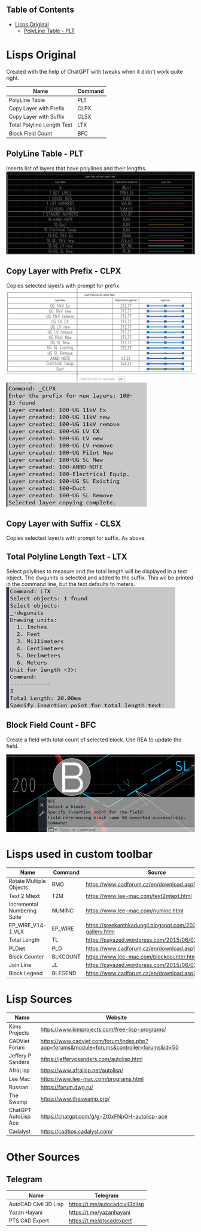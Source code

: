 ## Table of Contents

- [Lisps Original](#lisps-original)
  - [PolyLine Table - PLT](#polyline-table---plt)




# Lisps Original

Created with the help of ChatGPT with tweaks when it didn't work quite right.

| Name                       | Command |
|----------------------------|---------|
| PolyLine Table             | PLT     |
| Copy Layer with Prefix     | CLPX    |
| Copy Layer with Suffix     | CLSX    |
| Total Polyline Length Text | LTX     |
| Block Field Count          | BFC     |

## PolyLine Table - PLT

Inserts list of layers that have polylines and their lengths.
![alt text](images/image.png)
## Copy Layer with Prefix - CLPX

Copies selected layer/s with prompt for prefix.
![alt text](images/image-2.png)
![alt text](images/image-3.png)
## Copy Layer with Suffix - CLSX

Copies selected layer/s with prompt for suffix.  As above.

## Total Polyline Length Text - LTX

Select polylines to measure and the total length will be displayed in a text object.
The dwgunits is selected and added to the suffix.
This wil be printed in the command line, but the text defaults to meters.
![alt text](images/image-4.png)

## Block Field Count - BFC

Create a field with total count of selected block.
Use REA to update the field.

![alt text](images/image-5.png)

# Lisps used in custom toolbar

| Name                        | Command  | Source                                                            |
|-----------------------------|----------|-------------------------------------------------------------------|
| Rotate Multiple Objects     | RMO      | https://www.cadforum.cz/en/download.asp?fileID=3577               |
| Text 2 Mtext                | T2M      | https://www.lee-mac.com/text2mtext.html                           |
| Incremental Numbering Suite | NUMINC   | https://www.lee-mac.com/numinc.html                               |
| EP_WIRE_V14-1.VLX           | EP_WIRE  | https://sreekanthkadungil.blogspot.com/2024/03/photo-gallery.html |
| Total Length                | TL       | https://payazed.wordpress.com/2015/06/02/tl/                      |
| PLDiet                      | PLD      | https://www.cadforum.cz/en/download.asp?fileID=3078               |
| Block Counter               | BLKCOUNT | https://www.lee-mac.com/blockcounter.html                         |
| Join Line                   | JL       | https://payazed.wordpress.com/2015/06/02/jl/                      |
| Block Legend                | BLEGEND  | https://www.cadforum.cz/en/download.asp?fileID=928                |

# Lisp Sources

| Name                 | Website                                                                                  |
|----------------------|------------------------------------------------------------------------------------------|
| Kims Projects        | https://www.kimprojects.com/free-lisp-programs/                                          |
| CADViet Forum        | https://www.cadviet.com/forum/index.php?app=forums&module=forums&controller=forums&id=50 |
| Jeffery P Sanders    | https://jefferypsanders.com/autolisp.html                                                |
| AfraLisp             | https://www.afralisp.net/autolisp/                                                       |
| Lee Mac              | https://www.lee-mac.com/programs.html                                                    |
| Russian              | https://forum.dwg.ru/                                                                    |
| The Swamp            | https://www.theswamp.org/                                                                |
| ChatGPT AutoLisp Ace | https://chatgpt.com/g/g-Zt0xFNpOH-autolisp-ace                                           |
| Cadalyst             | https://cadtips.cadalyst.com/    

# Other Sources

## Telegram

| Name                  | Telegram                        |
|-----------------------|---------------------------------|
| AutoCAD Civil 3D Lisp | https://t.me/autocadcivil3dlisp |
| Yazan Hayani          | https://t.me/yazanhayani        |
| PTS CAD Expert        | https://t.me/ptscadexpert       |